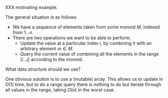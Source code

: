 XXX motivating example.

The general situation is as follows:

* We have a sequence of elements taken from some monoid $M$, indexed
  from $1 \dots n$.
* There are two operations we want to be able to perform:
    * Update the value at a particular index $i$, by combining it with
      an arbitrary element $m \in M$.
    * Query the current value of combining all the elements in the
      range $[i \dots j]$ according to the monoid.

What data structure should we use?

One obvious solution is to use a (mutable) array.  This allows us to
update in $O(1)$ time, but to do a range query there is nothing to do
but iterate through all values in the range, taking $O(n)$ in the
worst case.
